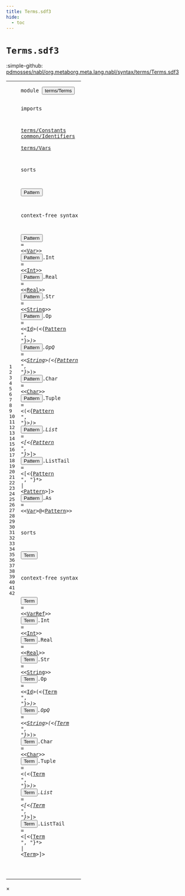 ```yaml
---
title: Terms.sdf3
hide:
  - toc
---
```


# `Terms.sdf3`

:simple-github: [pdmosses/nabl/org.metaborg.meta.lang.nabl/syntax/terms/Terms.sdf3]

[pdmosses/nabl/org.metaborg.meta.lang.nabl/syntax/terms/Terms.sdf3]: https://github.com/pdmosses/nabl/blob/master/org.metaborg.meta.lang.nabl/syntax/terms/Terms.sdf3 "The source file on GitHub"

<div class="sdf3"><table class="highlighttable"><tbody><tr><td class="linenos"><div class="linenodiv"><pre><span></span>1
2
3
4
5
6
7
8
9
10
11
12
13
14
15
16
17
18
19
20
21
22
23
24
25
26
27
28
29
30
31
32
33
34
35
36
37
38
39
40
41
42
</pre></div></td>
<td class="code"><pre><code><span class="keyword">module</span> <button class="modal-open" id="terms/Terms_1_8" title="Multi-file references" data-urls="../StringQuotations.sdf3/#terms/Terms_5_3 line 5; ../Vars.sdf3/#terms/Terms_6_3 line 6; ../../NameBindingLanguage.sdf3/#terms/Terms_8_3 line 8; ../../core/Properties.sdf3/#terms/Terms_8_2 line 8; ../../formulas/Formulas.sdf3/#terms/Terms_5_3 line 5; ../../formulas/Messages.sdf3/#terms/Terms_5_3 line 5; ../../formulas/Propositions.sdf3/#terms/Terms_5_3 line 5">terms/Terms</button>

<span class="keyword">imports</span> 

  <a href="../Constants.sdf3/#terms/Constants_1_8" id="terms/Constants_5_3" title="Defined at ../Constants.sdf3 line 1">terms/Constants</a> 
  <a href="../../common/Identifiers.sdf3/#common/Identifiers_1_8" id="common/Identifiers_6_3" title="Defined at ../../common/Identifiers.sdf3 line 1">common/Identifiers</a>  
  <a href="../Vars.sdf3/#terms/Vars_1_8" id="terms/Vars_7_3" title="Defined at ../Vars.sdf3 line 1">terms/Vars</a>

<span class="keyword">sorts</span>

  <button class="modal-open" id="Pattern_11_3" title="Multi-file references" data-urls="#Pattern_19_24 line 19, 20, 22, 23, 24, 25; ../../NameBindingLanguage.sdf3/#Pattern_57_4 line 57, 153; ../../formulas/Propositions.sdf3/#Pattern_17_37 line 17">Pattern</button>

<span class="keyword">context-free syntax</span>

  <button class="modal-open" id="Pattern_15_3" title="Multi-file references" data-urls="#Pattern_19_24 line 19, 20, 22, 23, 24, 25; ../../NameBindingLanguage.sdf3/#Pattern_57_4 line 57, 153; ../../formulas/Propositions.sdf3/#Pattern_17_37 line 17">Pattern</button> = &lt;&lt;<a href="../Vars.sdf3/#Var_10_7" id="Var_15_15" title="Defined at ../Vars.sdf3 line 10, 15, 16, 17">Var</a>&gt;&gt; 
  <button class="modal-open" id="Pattern_16_3" title="Multi-file references" data-urls="#Pattern_19_24 line 19, 20, 22, 23, 24, 25; ../../NameBindingLanguage.sdf3/#Pattern_57_4 line 57, 153; ../../formulas/Propositions.sdf3/#Pattern_17_37 line 17">Pattern</button>.<span class="cons_Constructor"><span id="Int_16_11" title="Not referenced">Int</span></span> = &lt;&lt;<a href="../Constants.sdf3/#Int_5_3" id="Int_16_19" title="Defined at ../Constants.sdf3 line 5, 9">Int</a>&gt;&gt; 
  <button class="modal-open" id="Pattern_17_3" title="Multi-file references" data-urls="#Pattern_19_24 line 19, 20, 22, 23, 24, 25; ../../NameBindingLanguage.sdf3/#Pattern_57_4 line 57, 153; ../../formulas/Propositions.sdf3/#Pattern_17_37 line 17">Pattern</button>.<span class="cons_Constructor"><span id="Real_17_11" title="Not referenced">Real</span></span> = &lt;&lt;<a href="../Constants.sdf3/#Real_5_7" id="Real_17_20" title="Defined at ../Constants.sdf3 line 5, 10">Real</a>&gt;&gt; 
  <button class="modal-open" id="Pattern_18_3" title="Multi-file references" data-urls="#Pattern_19_24 line 19, 20, 22, 23, 24, 25; ../../NameBindingLanguage.sdf3/#Pattern_57_4 line 57, 153; ../../formulas/Propositions.sdf3/#Pattern_17_37 line 17">Pattern</button>.<span class="cons_Constructor"><span id="Str_18_11" title="Not referenced">Str</span></span> = &lt;&lt;<a href="../Constants.sdf3/#String_5_12" id="String_18_19" title="Defined at ../Constants.sdf3 line 5, 11">String</a>&gt;&gt; 
  <button class="modal-open" id="Pattern_19_3" title="Multi-file references" data-urls="#Pattern_19_24 line 19, 20, 22, 23, 24, 25; ../../NameBindingLanguage.sdf3/#Pattern_57_4 line 57, 153; ../../formulas/Propositions.sdf3/#Pattern_17_37 line 17">Pattern</button>.<span class="cons_Constructor"><span id="Op_19_11" title="Not referenced">Op</span></span> = &lt;&lt;<a href="../../common/Identifiers.sdf3/#Id_5_3" id="Id_19_18" title="Defined at ../../common/Identifiers.sdf3 line 5, 9, 11, 25, 26, 27">Id</a>&gt;<span class="cons_String">(</span>&lt;{<a href="#Pattern_11_3" id="Pattern_19_24" title="Defined at line 11, 15, 16, 17, 18, 19, 20, 21, 22, 23, 24, 25">Pattern</a> <span class="cons_Lit">", "</span>}*&gt;<span class="cons_String">)</span>&gt; 
  <button class="modal-open" id="Pattern_20_3" title="Multi-file references" data-urls="#Pattern_19_24 line 19, 20, 22, 23, 24, 25; ../../NameBindingLanguage.sdf3/#Pattern_57_4 line 57, 153; ../../formulas/Propositions.sdf3/#Pattern_17_37 line 17">Pattern</button>.<span class="cons_Constructor"><span id="OpQ_20_11" title="Not referenced">OpQ</span></span> = &lt;&lt;<a href="../Constants.sdf3/#String_5_12" id="String_20_19" title="Defined at ../Constants.sdf3 line 5, 11">String</a>&gt;<span class="cons_String">(</span>&lt;{<a href="#Pattern_11_3" id="Pattern_20_29" title="Defined at line 11, 15, 16, 17, 18, 19, 20, 21, 22, 23, 24, 25">Pattern</a> <span class="cons_Lit">", "</span>}*&gt;<span class="cons_String">)</span>&gt; 
  <button class="modal-open" id="Pattern_21_3" title="Multi-file references" data-urls="#Pattern_19_24 line 19, 20, 22, 23, 24, 25; ../../NameBindingLanguage.sdf3/#Pattern_57_4 line 57, 153; ../../formulas/Propositions.sdf3/#Pattern_17_37 line 17">Pattern</button>.<span class="cons_Constructor"><span id="Char_21_11" title="Not referenced">Char</span></span> = &lt;&lt;<a href="../Constants.sdf3/#Char_15_7" id="Char_21_20" title="Defined at ../Constants.sdf3 line 15, 19">Char</a>&gt;&gt; 
  <button class="modal-open" id="Pattern_22_3" title="Multi-file references" data-urls="#Pattern_19_24 line 19, 20, 22, 23, 24, 25; ../../NameBindingLanguage.sdf3/#Pattern_57_4 line 57, 153; ../../formulas/Propositions.sdf3/#Pattern_17_37 line 17">Pattern</button>.<span class="cons_Constructor"><span id="Tuple_22_11" title="Not referenced">Tuple</span></span> = &lt;<span class="cons_String">(</span>&lt;{<a href="#Pattern_11_3" id="Pattern_22_23" title="Defined at line 11, 15, 16, 17, 18, 19, 20, 21, 22, 23, 24, 25">Pattern</a> <span class="cons_Lit">", "</span>}*&gt;<span class="cons_String">)</span>&gt; 
  <button class="modal-open" id="Pattern_23_3" title="Multi-file references" data-urls="#Pattern_19_24 line 19, 20, 22, 23, 24, 25; ../../NameBindingLanguage.sdf3/#Pattern_57_4 line 57, 153; ../../formulas/Propositions.sdf3/#Pattern_17_37 line 17">Pattern</button>.<span class="cons_Constructor"><span id="List_23_11" title="Not referenced">List</span></span> = &lt;<span class="cons_String">[</span>&lt;{<a href="#Pattern_11_3" id="Pattern_23_22" title="Defined at line 11, 15, 16, 17, 18, 19, 20, 21, 22, 23, 24, 25">Pattern</a> <span class="cons_Lit">", "</span>}*&gt;<span class="cons_String">]</span>&gt; 
  <button class="modal-open" id="Pattern_24_3" title="Multi-file references" data-urls="#Pattern_19_24 line 19, 20, 22, 23, 24, 25; ../../NameBindingLanguage.sdf3/#Pattern_57_4 line 57, 153; ../../formulas/Propositions.sdf3/#Pattern_17_37 line 17">Pattern</button>.<span class="cons_Constructor"><span id="ListTail_24_11" title="Not referenced">ListTail</span></span> = &lt;<span class="cons_String">[</span>&lt;{<a href="#Pattern_11_3" id="Pattern_24_26" title="Defined at line 11, 15, 16, 17, 18, 19, 20, 21, 22, 23, 24, 25">Pattern</a> <span class="cons_Lit">", "</span>}*&gt; <span class="cons_String">|</span> &lt;<a href="#Pattern_11_3" id="Pattern_24_45" title="Defined at line 11, 15, 16, 17, 18, 19, 20, 21, 22, 23, 24, 25">Pattern</a>&gt;<span class="cons_String">]</span>&gt; 
  <button class="modal-open" id="Pattern_25_3" title="Multi-file references" data-urls="#Pattern_19_24 line 19, 20, 22, 23, 24, 25; ../../NameBindingLanguage.sdf3/#Pattern_57_4 line 57, 153; ../../formulas/Propositions.sdf3/#Pattern_17_37 line 17">Pattern</button>.<span class="cons_Constructor"><span id="As_25_11" title="Not referenced">As</span></span> = &lt;&lt;<a href="../Vars.sdf3/#Var_10_7" id="Var_25_18" title="Defined at ../Vars.sdf3 line 10, 15, 16, 17">Var</a>&gt;<span class="cons_String">@</span>&lt;<a href="#Pattern_11_3" id="Pattern_25_24" title="Defined at line 11, 15, 16, 17, 18, 19, 20, 21, 22, 23, 24, 25">Pattern</a>&gt;&gt; 

<span class="keyword">sorts</span>

  <button class="modal-open" id="Term_29_3" title="Multi-file references" data-urls="#Term_37_21 line 37, 38, 40, 41, 42; ../StringQuotations.sdf3/#Term_22_61 line 22, 31, 40, 49; ../../NameBindingLanguage.sdf3/#Term_36_50 line 36, 38, 62, 85, 92, 97, 100, 106, 112, 126, 136, 137; ../../formulas/Messages.sdf3/#Term_9_37 line 9; ../../formulas/Propositions.sdf3/#Term_15_34 line 15, 21, 24">Term</button>

<span class="keyword">context-free syntax</span>

  <button class="modal-open" id="Term_33_3" title="Multi-file references" data-urls="#Term_37_21 line 37, 38, 40, 41, 42; ../StringQuotations.sdf3/#Term_22_61 line 22, 31, 40, 49; ../../NameBindingLanguage.sdf3/#Term_36_50 line 36, 38, 62, 85, 92, 97, 100, 106, 112, 126, 136, 137; ../../formulas/Messages.sdf3/#Term_9_37 line 9; ../../formulas/Propositions.sdf3/#Term_15_34 line 15, 21, 24">Term</button> = &lt;&lt;<a href="../Vars.sdf3/#VarRef_10_11" id="VarRef_33_12" title="Defined at ../Vars.sdf3 line 10, 18, 19">VarRef</a>&gt;&gt; 
  <button class="modal-open" id="Term_34_3" title="Multi-file references" data-urls="#Term_37_21 line 37, 38, 40, 41, 42; ../StringQuotations.sdf3/#Term_22_61 line 22, 31, 40, 49; ../../NameBindingLanguage.sdf3/#Term_36_50 line 36, 38, 62, 85, 92, 97, 100, 106, 112, 126, 136, 137; ../../formulas/Messages.sdf3/#Term_9_37 line 9; ../../formulas/Propositions.sdf3/#Term_15_34 line 15, 21, 24">Term</button>.<span class="cons_Constructor"><span id="Int_34_8" title="Not referenced">Int</span></span> = &lt;&lt;<a href="../Constants.sdf3/#Int_5_3" id="Int_34_16" title="Defined at ../Constants.sdf3 line 5, 9">Int</a>&gt;&gt; 
  <button class="modal-open" id="Term_35_3" title="Multi-file references" data-urls="#Term_37_21 line 37, 38, 40, 41, 42; ../StringQuotations.sdf3/#Term_22_61 line 22, 31, 40, 49; ../../NameBindingLanguage.sdf3/#Term_36_50 line 36, 38, 62, 85, 92, 97, 100, 106, 112, 126, 136, 137; ../../formulas/Messages.sdf3/#Term_9_37 line 9; ../../formulas/Propositions.sdf3/#Term_15_34 line 15, 21, 24">Term</button>.<span class="cons_Constructor"><span id="Real_35_8" title="Not referenced">Real</span></span> = &lt;&lt;<a href="../Constants.sdf3/#Real_5_7" id="Real_35_17" title="Defined at ../Constants.sdf3 line 5, 10">Real</a>&gt;&gt; 
  <button class="modal-open" id="Term_36_3" title="Multi-file references" data-urls="#Term_37_21 line 37, 38, 40, 41, 42; ../StringQuotations.sdf3/#Term_22_61 line 22, 31, 40, 49; ../../NameBindingLanguage.sdf3/#Term_36_50 line 36, 38, 62, 85, 92, 97, 100, 106, 112, 126, 136, 137; ../../formulas/Messages.sdf3/#Term_9_37 line 9; ../../formulas/Propositions.sdf3/#Term_15_34 line 15, 21, 24">Term</button>.<span class="cons_Constructor"><span id="Str_36_8" title="Not referenced">Str</span></span> = &lt;&lt;<a href="../Constants.sdf3/#String_5_12" id="String_36_16" title="Defined at ../Constants.sdf3 line 5, 11">String</a>&gt;&gt; 
  <button class="modal-open" id="Term_37_3" title="Multi-file references" data-urls="#Term_37_21 line 37, 38, 40, 41, 42; ../StringQuotations.sdf3/#Term_22_61 line 22, 31, 40, 49; ../../NameBindingLanguage.sdf3/#Term_36_50 line 36, 38, 62, 85, 92, 97, 100, 106, 112, 126, 136, 137; ../../formulas/Messages.sdf3/#Term_9_37 line 9; ../../formulas/Propositions.sdf3/#Term_15_34 line 15, 21, 24">Term</button>.<span class="cons_Constructor"><span id="Op_37_8" title="Not referenced">Op</span></span> = &lt;&lt;<a href="../../common/Identifiers.sdf3/#Id_5_3" id="Id_37_15" title="Defined at ../../common/Identifiers.sdf3 line 5, 9, 11, 25, 26, 27">Id</a>&gt;<span class="cons_String">(</span>&lt;{<a href="#Term_29_3" id="Term_37_21" title="Defined at line 29, 33, 34, 35, 36, 37, 38, 39, 40, 41, 42">Term</a> <span class="cons_Lit">", "</span>}*&gt;<span class="cons_String">)</span>&gt; 
  <button class="modal-open" id="Term_38_3" title="Multi-file references" data-urls="#Term_37_21 line 37, 38, 40, 41, 42; ../StringQuotations.sdf3/#Term_22_61 line 22, 31, 40, 49; ../../NameBindingLanguage.sdf3/#Term_36_50 line 36, 38, 62, 85, 92, 97, 100, 106, 112, 126, 136, 137; ../../formulas/Messages.sdf3/#Term_9_37 line 9; ../../formulas/Propositions.sdf3/#Term_15_34 line 15, 21, 24">Term</button>.<span class="cons_Constructor"><span id="OpQ_38_8" title="Not referenced">OpQ</span></span> = &lt;&lt;<a href="../Constants.sdf3/#String_5_12" id="String_38_16" title="Defined at ../Constants.sdf3 line 5, 11">String</a>&gt;<span class="cons_String">(</span>&lt;{<a href="#Term_29_3" id="Term_38_26" title="Defined at line 29, 33, 34, 35, 36, 37, 38, 39, 40, 41, 42">Term</a> <span class="cons_Lit">", "</span>}*&gt;<span class="cons_String">)</span>&gt; 
  <button class="modal-open" id="Term_39_3" title="Multi-file references" data-urls="#Term_37_21 line 37, 38, 40, 41, 42; ../StringQuotations.sdf3/#Term_22_61 line 22, 31, 40, 49; ../../NameBindingLanguage.sdf3/#Term_36_50 line 36, 38, 62, 85, 92, 97, 100, 106, 112, 126, 136, 137; ../../formulas/Messages.sdf3/#Term_9_37 line 9; ../../formulas/Propositions.sdf3/#Term_15_34 line 15, 21, 24">Term</button>.<span class="cons_Constructor"><span id="Char_39_8" title="Not referenced">Char</span></span> = &lt;&lt;<a href="../Constants.sdf3/#Char_15_7" id="Char_39_17" title="Defined at ../Constants.sdf3 line 15, 19">Char</a>&gt;&gt; 
  <button class="modal-open" id="Term_40_3" title="Multi-file references" data-urls="#Term_37_21 line 37, 38, 40, 41, 42; ../StringQuotations.sdf3/#Term_22_61 line 22, 31, 40, 49; ../../NameBindingLanguage.sdf3/#Term_36_50 line 36, 38, 62, 85, 92, 97, 100, 106, 112, 126, 136, 137; ../../formulas/Messages.sdf3/#Term_9_37 line 9; ../../formulas/Propositions.sdf3/#Term_15_34 line 15, 21, 24">Term</button>.<span class="cons_Constructor"><span id="Tuple_40_8" title="Not referenced">Tuple</span></span> = &lt;<span class="cons_String">(</span>&lt;{<a href="#Term_29_3" id="Term_40_20" title="Defined at line 29, 33, 34, 35, 36, 37, 38, 39, 40, 41, 42">Term</a> <span class="cons_Lit">", "</span>}*&gt;<span class="cons_String">)</span>&gt; 
  <button class="modal-open" id="Term_41_3" title="Multi-file references" data-urls="#Term_37_21 line 37, 38, 40, 41, 42; ../StringQuotations.sdf3/#Term_22_61 line 22, 31, 40, 49; ../../NameBindingLanguage.sdf3/#Term_36_50 line 36, 38, 62, 85, 92, 97, 100, 106, 112, 126, 136, 137; ../../formulas/Messages.sdf3/#Term_9_37 line 9; ../../formulas/Propositions.sdf3/#Term_15_34 line 15, 21, 24">Term</button>.<span class="cons_Constructor"><span id="List_41_8" title="Not referenced">List</span></span> = &lt;<span class="cons_String">[</span>&lt;{<a href="#Term_29_3" id="Term_41_19" title="Defined at line 29, 33, 34, 35, 36, 37, 38, 39, 40, 41, 42">Term</a> <span class="cons_Lit">", "</span>}*&gt;<span class="cons_String">]</span>&gt; 
  <button class="modal-open" id="Term_42_3" title="Multi-file references" data-urls="#Term_37_21 line 37, 38, 40, 41, 42; ../StringQuotations.sdf3/#Term_22_61 line 22, 31, 40, 49; ../../NameBindingLanguage.sdf3/#Term_36_50 line 36, 38, 62, 85, 92, 97, 100, 106, 112, 126, 136, 137; ../../formulas/Messages.sdf3/#Term_9_37 line 9; ../../formulas/Propositions.sdf3/#Term_15_34 line 15, 21, 24">Term</button>.<span class="cons_Constructor"><span id="ListTail_42_8" title="Not referenced">ListTail</span></span> = &lt;<span class="cons_String">[</span>&lt;{<a href="#Term_29_3" id="Term_42_23" title="Defined at line 29, 33, 34, 35, 36, 37, 38, 39, 40, 41, 42">Term</a> <span class="cons_Lit">", "</span>}*&gt; <span class="cons_String">|</span> &lt;<a href="#Term_29_3" id="Term_42_39" title="Defined at line 29, 33, 34, 35, 36, 37, 38, 39, 40, 41, 42">Term</a>&gt;<span class="cons_String">]</span>&gt; 

</code></pre></td></tr></tbody></table></div>

<div id="modal">
  <div id="modal-content">
    <span id="modal-close">&times;</span>
    <h2 id="modal-h2"></h2>
    <p  id="modal-p"></p>
    <ul id="modal-ul"></ul>
  </div>
</div>
